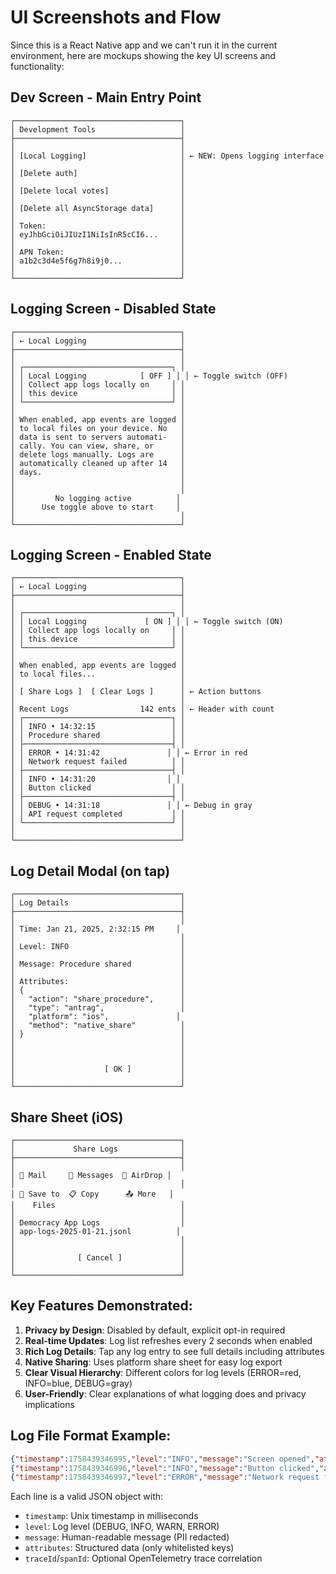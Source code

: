 # UI Screenshots and Flow

Since this is a React Native app and we can't run it in the current environment, here are mockups showing the key UI screens and functionality:

## Dev Screen - Main Entry Point

```
┌─────────────────────────────────────┐
│ Development Tools                   │
├─────────────────────────────────────┤
│                                     │
│ [Local Logging]                     │ ← NEW: Opens logging interface
│                                     │
│ [Delete auth]                       │
│                                     │
│ [Delete local votes]                │
│                                     │
│ [Delete all AsyncStorage data]      │
│                                     │
│ Token:                              │
│ eyJhbGciOiJIUzI1NiIsInR5cCI6...     │
│                                     │
│ APN Token:                          │
│ a1b2c3d4e5f6g7h8i9j0...             │
│                                     │
└─────────────────────────────────────┘
```

## Logging Screen - Disabled State

```
┌─────────────────────────────────────┐
│ ← Local Logging                     │
├─────────────────────────────────────┤
│                                     │
│ ┌─────────────────────────────────┐ │
│ │ Local Logging            [ OFF ] │ │ ← Toggle switch (OFF)
│ │ Collect app logs locally on     │ │
│ │ this device                     │ │
│ └─────────────────────────────────┘ │
│                                     │
│ When enabled, app events are logged │
│ to local files on your device. No   │
│ data is sent to servers automati-   │
│ cally. You can view, share, or      │
│ delete logs manually. Logs are      │
│ automatically cleaned up after 14   │
│ days.                               │
│                                     │
│                                     │
│         No logging active          │
│      Use toggle above to start     │
│                                     │
└─────────────────────────────────────┘
```

## Logging Screen - Enabled State

```
┌─────────────────────────────────────┐
│ ← Local Logging                     │
├─────────────────────────────────────┤
│                                     │
│ ┌─────────────────────────────────┐ │
│ │ Local Logging             [ ON ] │ │ ← Toggle switch (ON)
│ │ Collect app logs locally on     │ │
│ │ this device                     │ │
│ └─────────────────────────────────┘ │
│                                     │
│ When enabled, app events are logged │
│ to local files...                   │
│                                     │
│ [ Share Logs ]  [ Clear Logs ]      │ ← Action buttons
│                                     │
│ Recent Logs                142 ents │ ← Header with count
│ ┌─────────────────────────────────┐ │
│ │ INFO • 14:32:15                 │ │
│ │ Procedure shared                │ │
│ ├─────────────────────────────────┤ │
│ │ ERROR • 14:31:42               │ │ ← Error in red
│ │ Network request failed          │ │
│ ├─────────────────────────────────┤ │
│ │ INFO • 14:31:20                │ │
│ │ Button clicked                  │ │
│ ├─────────────────────────────────┤ │
│ │ DEBUG • 14:31:18               │ │ ← Debug in gray
│ │ API request completed           │ │
│ └─────────────────────────────────┘ │
│                                     │
└─────────────────────────────────────┘
```

## Log Detail Modal (on tap)

```
┌─────────────────────────────────────┐
│ Log Details                         │
├─────────────────────────────────────┤
│                                     │
│ Time: Jan 21, 2025, 2:32:15 PM     │
│                                     │
│ Level: INFO                         │
│                                     │
│ Message: Procedure shared           │
│                                     │
│ Attributes:                         │
│ {                                   │
│   "action": "share_procedure",      │
│   "type": "antrag",                 │
│   "platform": "ios",               │
│   "method": "native_share"          │
│ }                                   │
│                                     │
│                                     │
│                                     │
│                    [ OK ]           │
│                                     │
└─────────────────────────────────────┘
```

## Share Sheet (iOS)

```
┌─────────────────────────────────────┐
│             Share Logs              │
├─────────────────────────────────────┤
│                                     │
│ 📧 Mail     💬 Messages  📱 AirDrop │
│                                     │
│ 💾 Save to  📋 Copy      📤 More   │
│    Files                            │
│                                     │
│ Democracy App Logs                  │
│ app-logs-2025-01-21.jsonl          │
│                                     │
│                                     │
│              [ Cancel ]             │
│                                     │
└─────────────────────────────────────┘
```

## Key Features Demonstrated:

1. **Privacy by Design**: Disabled by default, explicit opt-in required
2. **Real-time Updates**: Log list refreshes every 2 seconds when enabled
3. **Rich Log Details**: Tap any log entry to see full details including attributes
4. **Native Sharing**: Uses platform share sheet for easy log export
5. **Clear Visual Hierarchy**: Different colors for log levels (ERROR=red, INFO=blue, DEBUG=gray)
6. **User-Friendly**: Clear explanations of what logging does and privacy implications

## Log File Format Example:

```json
{"timestamp":1758439346995,"level":"INFO","message":"Screen opened","attributes":{"screen":"procedure_list","action":"navigate","platform":"ios"}}
{"timestamp":1758439346996,"level":"INFO","message":"Button clicked","attributes":{"action":"button_click","component":"vote_button","vote_type":"yes","screen":"procedure_detail"}}
{"timestamp":1758439346997,"level":"ERROR","message":"Network request failed","attributes":{"action":"api_error","error_code":500,"retry_count":2,"feature":"voting"}}
```

Each line is a valid JSON object with:
- `timestamp`: Unix timestamp in milliseconds
- `level`: Log level (DEBUG, INFO, WARN, ERROR)  
- `message`: Human-readable message (PII redacted)
- `attributes`: Structured data (only whitelisted keys)
- `traceId`/`spanId`: Optional OpenTelemetry trace correlation